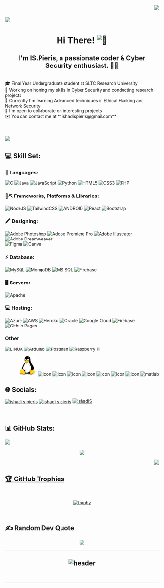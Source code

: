 <h2 align="right"><a href="https://visitcount.itsvg.in">
<img src="https://visitcount.itsvg.in/api?id=ishadiS&label=Profile%20Views&color=0&icon=5&pretty=true" />
</a></h2>

<a href="https://github.com/404"> <img src="https://user-images.githubusercontent.com/73097560/115834477-dbab4500-a447-11eb-908a-139a6edaec5c.gif"></a>


# <p align="center">Hi There! <img src="https://github.com/wervlad/wervlad/assets/24524555/766d336d-b87d-44ba-807c-c51de2bc6b4d" width="28px" alt="👋"></h1>
</p>
<h2 align="center">I'm IS.Pieris, a passionate coder & Cyber Security enthusiast. 👩‍💻</h2>     
<br>🎓 Final Year Undergraduate student at SLTC Research University
<br>🔭 Working on honing my skills in Cyber Security and conducting research projects
<br>🧠 Currently I'm learning Advanced techniques in Ethical Hacking and Network Security
<br>🤝 I'm open to collaborate on interesting projects
<br>✉️ You can contact me at **ishadispieris@gmail.com**
<br>
<br>

<a href="https://github.com/404"><img src="https://user-images.githubusercontent.com/73097560/115834477-dbab4500-a447-11eb-908a-139a6edaec5c.gif"></a>
<br/>
 ---
 
## 💻 Skill Set:


### 🚀 Languages:
![C](https://img.shields.io/badge/c-%2300599C.svg?style=for-the-badge&logo=c&logoColor=white) 
![Java](https://img.shields.io/badge/Java-ED8B00?style=for-the-badge&logo=openjdk&logoColor=white) 
![JavaScript](https://img.shields.io/badge/javascript-%23323330.svg?style=for-the-badge&logo=javascript&logoColor=%23F7DF1E) 
![Python](https://img.shields.io/badge/python-3670A0?style=for-the-badge&logo=python&logoColor=ffdd54) 
![HTML5](https://img.shields.io/badge/html5-%23E34F26.svg?style=for-the-badge&logo=html5&logoColor=white) 
![CSS3](https://img.shields.io/badge/css3-%231572B6.svg?style=for-the-badge&logo=css3&logoColor=white) 
![PHP](https://img.shields.io/badge/php-%23777BB4.svg?style=for-the-badge&logo=php&logoColor=white) 


### 🎨⛏ Frameworks, Platforms & Libraries:
![NodeJS](https://img.shields.io/badge/node.js-6DA55F?style=for-the-badge&logo=node.js&logoColor=white)
![TailwindCSS](https://img.shields.io/badge/tailwindcss-%2338B2AC.svg?style=for-the-badge&logo=tailwind-css&logoColor=white) 
![ANDROID](https://img.shields.io/badge/android-%2320232a.svg?style=for-the-badge&logo=android&logoColor=%a4c639) 
![React](https://img.shields.io/badge/react-%2320232a.svg?style=for-the-badge&logo=react&logoColor=%2361DAFB) 
![Bootstrap](https://img.shields.io/badge/bootstrap-%23563D7C.svg?style=for-the-badge&logo=bootstrap&logoColor=white) 


### 🖍 Designing:
![Adobe Photoshop](https://img.shields.io/badge/adobephotoshop-%2331A8FF.svg?style=for-the-badge&logo=adobephotoshop&logoColor=white) 
![Adobe Premiere Pro](https://img.shields.io/badge/Adobe%20Premiere%20Pro-9999FF.svg?style=for-the-badge&logo=Adobe%20Premiere%20Pro&logoColor=white) 
![Adobe Illustrator](https://img.shields.io/badge/adobeillustrator-%23FF9A00.svg?style=for-the-badge&logo=adobeillustrator&logoColor=white) 
![Adobe Dreamweaver](https://img.shields.io/badge/Adobe%20Dreamweaver-FF61F6.svg?style=for-the-badge&logo=Adobe%20Dreamweaver&logoColor=white) 	
![Figma](https://img.shields.io/badge/figma-%23F24E1E.svg?style=for-the-badge&logo=figma&logoColor=white) 
![Canva](https://img.shields.io/badge/Canva-%2300C4CC.svg?style=for-the-badge&logo=Canva&logoColor=white) 
  
  
### ⚡ Database:
![MySQL](https://img.shields.io/badge/mysql-%2300f.svg?style=for-the-badge&logo=mysql&logoColor=white) 
![MongoDB](https://img.shields.io/badge/MongoDB-%234ea94b.svg?style=for-the-badge&logo=mongodb&logoColor=white) 
![MS SQL](https://img.shields.io/badge/Microsoft_SQL_Server-CC2927?style=for-the-badge&logo=microsoft-sql-server&logoColor=white)
![Firebase](https://img.shields.io/badge/firebase-%23039BE5.svg?style=for-the-badge&logo=firebase) 

### 🖥️ Servers: 
![Apache](https://img.shields.io/badge/apache-%23D42029.svg?style=for-the-badge&logo=apache&logoColor=white) 

### 💻 Hosting:
![Azure](https://img.shields.io/badge/azure-%230072C6.svg?style=for-the-badge&logo=azure-devops&logoColor=white) 
![AWS](https://img.shields.io/badge/AWS-%23FF9900.svg?style=for-the-badge&logo=amazon-aws&logoColor=white) 
![Heroku](https://img.shields.io/badge/heroku-%23430098.svg?style=for-the-badge&logo=heroku&logoColor=white) 
![Oracle](https://img.shields.io/badge/Oracle-F80000?style=for-the-badge&logo=oracle&logoColor=white) 
![Google Cloud](https://img.shields.io/badge/Google%20Cloud-%234285F4.svg?style=for-the-badge&logo=google-cloud&logoColor=white) 
![Firebase](https://img.shields.io/badge/firebase-%23039BE5.svg?style=for-the-badge&logo=firebase) 
![Github Pages](https://img.shields.io/badge/GitHub_pages-100000?style=for-the-badge&logo=github&logoColor=white)


### Other
![LINUX](https://img.shields.io/badge/Linux-FCC624?style=for-the-badge&logo=linux&logoColor=black) 
![Arduino](https://img.shields.io/badge/-Arduino-00979D?style=for-the-badge&logo=Arduino&logoColor=white) 
![Postman](https://img.shields.io/badge/Postman-FF6C37?style=for-the-badge&logo=postman&logoColor=white) 
![Raspberry Pi](https://img.shields.io/badge/-RaspberryPi-C51A4A?style=for-the-badge&logo=Raspberry-Pi)
<br>

<div align="right">
<img src="https://raw.githubusercontent.com/devicons/devicon/master/icons/linux/linux-original.svg" alt="linux" width="65" height="65"/> 
<img src="https://techstack-generator.vercel.app/js-icon.svg" alt="icon" width="65" height="65" />
<img src="https://techstack-generator.vercel.app/cpp-icon.svg" alt="icon" width="65" height="65" />
<img src="https://techstack-generator.vercel.app/react-icon.svg" alt="icon" width="65" height="65" />
<img src="https://techstack-generator.vercel.app/python-icon.svg" alt="icon" width="65" height="65" />
<img src="https://techstack-generator.vercel.app/github-icon.svg" alt="icon" width="65" height="65" />
<img src="https://techstack-generator.vercel.app/mysql-icon.svg" alt="icon" width="65" height="65" />
<img src="https://techstack-generator.vercel.app/java-icon.svg" alt="icon" width="65" height="65" />
<img src="https://upload.wikimedia.org/wikipedia/commons/2/21/Matlab_Logo.png" alt="matlab" width="65" height="65"/>
</div>

## 🌐 Socials:
<a href="https://facebook.com/ishadis.pieris.5" target="blank"><img align="center" src="https://raw.githubusercontent.com/rahuldkjain/github-profile-readme-generator/master/src/images/icons/Social/facebook.svg" alt="ishadi s pieris" height="30" width="40" /></a>
<a href="https://www.linkedin.com/in/ishadi-s-pieris-a464bb1a4" target="blank"><img align="center" src="https://raw.githubusercontent.com/rahuldkjain/github-profile-readme-generator/master/src/images/icons/Social/linked-in-alt.svg" alt="ishadi s pieris" height="30" width="40" /></a>
<a href="ishadispieris@gmail.com"><img alt="ishadiS" src="https://img.shields.io/badge/GMail-white?style=for-the-badge&logo=gmail" alt="ishadi s pieris" height="30" ></a>
<br><br><br>

<!--
<p align="left">
<a href="https://twitter.com/a" target="blank"><img align="center" src="https://raw.githubusercontent.com/rahuldkjain/github-profile-readme-generator/master/src/images/icons/Social/twitter.svg" alt="a" height="30" width="40" /></a>
<a href="https://stackoverflow.com/users/a" target="blank"><img align="center" src="https://raw.githubusercontent.com/rahuldkjain/github-profile-readme-generator/master/src/images/icons/Social/stack-overflow.svg" alt="a" height="30" width="40" /></a>
<a href="https://kaggle.com/aa" target="blank"><img align="center" src="https://raw.githubusercontent.com/rahuldkjain/github-profile-readme-generator/master/src/images/icons/Social/kaggle.svg" alt="aa" height="30" width="40" /></a>
<a href="https://medium.com/a" target="blank"><img align="center" src="https://raw.githubusercontent.com/rahuldkjain/github-profile-readme-generator/master/src/images/icons/Social/medium.svg" alt="a" height="30" width="40" /></a>
<a href="https://www.hackerrank.com/a" target="blank"><img align="center" src="https://raw.githubusercontent.com/rahuldkjain/github-profile-readme-generator/master/src/images/icons/Social/hackerrank.svg" alt="a" height="30" width="40" /></a>
<a href="https://www.hackerearth.com/@ishadis" target="blank"><img align="center" src="https://raw.githubusercontent.com/rahuldkjain/github-profile-readme-generator/master/src/images/icons/Social/hackerearth.svg" alt="@ishadis" height="30" width="40" /></a>
</p> 
-->

## 📊 GitHub Stats:

<p align="left">
<a href="https://github.com/ishadis"> <img height="180em" src="https://github-readme-stats.vercel.app/api?username=ishadiS&theme=tokyonight&hide_border=false&include_all_commits=true&count_private=true"/></p>
 
<p align="center">
<img height="180em" src="https://github-readme-streak-stats.herokuapp.com/?user=ishadiS&theme=tokyonight&hide_border=false"/> </p>

<p align="right">
<img height="180em" src="https://github-readme-stats.vercel.app/api/top-langs/?username=ishadiS&theme=tokyonight&hide_border=false&include_all_commits=false&count_private=false&layout=compact"> </p>

<!--<a href="https://github.com/ishadiS" align="center"><img src="https://github-readme-stats-git-masterrstaa-rickstaa.vercel.app/api/top-langs/?username=ishadiS&langs_count=10&title_color=0891b2theme=tokyonigh&text_color=ffffff&icon_color=0891b2&bg_color=1c1917&hide_border=true&locale=en&custom_title=Top%20%Languages" alt="Top Languages" /></a>-->


## 🏆 GitHub Trophies

<div  align="center">
<br>
 
[![trophy](https://github-profile-trophy.vercel.app/?username=ishadiS&theme=tokyonight&nocolumn=4&margin-w=15&margin-h=15)](https://github.com/ryo-ma/github-profile-trophy)
</div>
<br>
  
## ✍️ Random Dev Quote

<div align="center">

![](https://quotes-github-readme.vercel.app/api?type=horizontal&theme=radical)

</div>

  ---
 <h2 align="center">
  
![header](https://capsule-render.vercel.app/api?type=Waving&color=timeGradient&height=60&section=header&text=&&%E2%80%99%20&&&fontSize=90)
</h2>
<br>

<!-- Proudly created with GPRM ( https://gprm.itsvg.in ) -->


------------------------------------------------------------------------------

